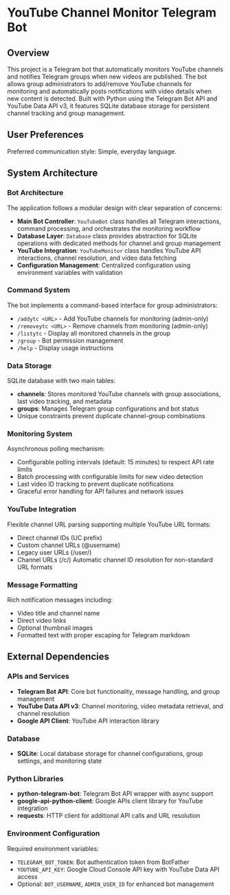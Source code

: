 # YouTube Channel Monitor Telegram Bot

## Overview

This project is a Telegram bot that automatically monitors YouTube channels and notifies Telegram groups when new videos are published. The bot allows group administrators to add/remove YouTube channels for monitoring and automatically posts notifications with video details when new content is detected. Built with Python using the Telegram Bot API and YouTube Data API v3, it features SQLite database storage for persistent channel tracking and group management.

## User Preferences

Preferred communication style: Simple, everyday language.

## System Architecture

### Bot Architecture
The application follows a modular design with clear separation of concerns:
- **Main Bot Controller**: `YouTubeBot` class handles all Telegram interactions, command processing, and orchestrates the monitoring workflow
- **Database Layer**: `Database` class provides abstraction for SQLite operations with dedicated methods for channel and group management
- **YouTube Integration**: `YouTubeMonitor` class handles YouTube API interactions, channel resolution, and video data fetching
- **Configuration Management**: Centralized configuration using environment variables with validation

### Command System
The bot implements a command-based interface for group administrators:
- `/addytc <URL>` - Add YouTube channels for monitoring (admin-only)
- `/removeytc <URL>` - Remove channels from monitoring (admin-only)
- `/listytc` - Display all monitored channels in the group
- `/group` - Bot permission management
- `/help` - Display usage instructions

### Data Storage
SQLite database with two main tables:
- **channels**: Stores monitored YouTube channels with group associations, last video tracking, and metadata
- **groups**: Manages Telegram group configurations and bot status
- Unique constraints prevent duplicate channel-group combinations

### Monitoring System
Asynchronous polling mechanism:
- Configurable polling intervals (default: 15 minutes) to respect API rate limits
- Batch processing with configurable limits for new video detection
- Last video ID tracking to prevent duplicate notifications
- Graceful error handling for API failures and network issues

### YouTube Integration
Flexible channel URL parsing supporting multiple YouTube URL formats:
- Direct channel IDs (UC prefix)
- Custom channel URLs (@username)
- Legacy user URLs (/user/)
- Channel URLs (/c/)
Automatic channel ID resolution for non-standard URL formats

### Message Formatting
Rich notification messages including:
- Video title and channel name
- Direct video links
- Optional thumbnail images
- Formatted text with proper escaping for Telegram markdown

## External Dependencies

### APIs and Services
- **Telegram Bot API**: Core bot functionality, message handling, and group management
- **YouTube Data API v3**: Channel monitoring, video metadata retrieval, and channel resolution
- **Google API Client**: YouTube API interaction library

### Database
- **SQLite**: Local database storage for channel configurations, group settings, and monitoring state

### Python Libraries
- **python-telegram-bot**: Telegram Bot API wrapper with async support
- **google-api-python-client**: Google APIs client library for YouTube integration
- **requests**: HTTP client for additional API calls and URL resolution

### Environment Configuration
Required environment variables:
- `TELEGRAM_BOT_TOKEN`: Bot authentication token from BotFather
- `YOUTUBE_API_KEY`: Google Cloud Console API key with YouTube Data API access
- Optional: `BOT_USERNAME`, `ADMIN_USER_ID` for enhanced bot management